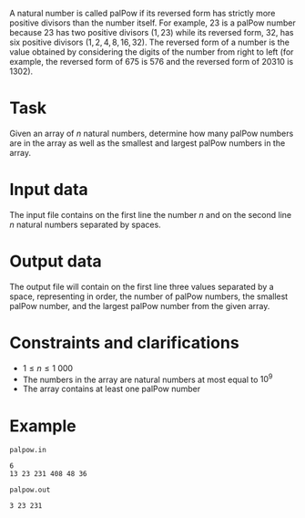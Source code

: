 
A natural number is called palPow if its reversed form has strictly more positive divisors than the number itself. For example, $23$ is a palPow number because $23$ has two positive divisors $(1, 23)$ while its reversed form, $32$, has six positive divisors $(1, 2, 4, 8, 16, 32)$. The reversed form of a number is the value obtained by considering the digits of the number from right to left (for example, the reversed form of $675$ is $576$ and the reversed form of $20310$ is $1302$).

# Task

Given an array of $n$ natural numbers, determine how many palPow numbers are in the array as well as the smallest and largest palPow numbers in the array.

# Input data

The input file contains on the first line the number $n$ and on the second line $n$ natural numbers separated by spaces.

# Output data

The output file will contain on the first line three values separated by a space, representing in order, the number of palPow numbers, the smallest palPow number, and the largest palPow number from the given array.

# Constraints and clarifications

* $1 \leq n \leq 1\ 000$
* The numbers in the array are natural numbers at most equal to $10^9$
* The array contains at least one palPow number

# Example

`palpow.in`
```
6
13 23 231 408 48 36
```

`palpow.out`
```
3 23 231
```
